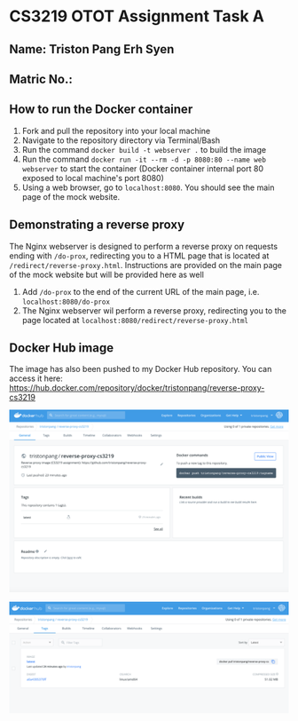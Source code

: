 # CS3219 OTOT Assignment Task A
## Name: Triston Pang Erh Syen
## Matric No.: <censored for public repo>

## How to run the Docker container
1. Fork and pull the repository into your local machine
2. Navigate to the repository directory via Terminal/Bash
3. Run the command `docker build -t webserver .` to build the image
4. Run the command `docker run -it --rm -d -p 8080:80 --name web webserver` to start the container (Docker container internal port 80 exposed to local machine's port 8080)
5. Using a web browser, go to `localhost:8080`. You should see the main page of the mock website.

## Demonstrating a reverse proxy
The Nginx webserver is designed to perform a reverse proxy on requests ending with `/do-prox`, redirecting you to a HTML page that is located at `/redirect/reverse-proxy.html`. Instructions are provided on the main page of the mock website but will be provided here as well
1. Add `/do-prox` to the end of the current URL of the main page, i.e. `localhost:8080/do-prox`
2. The Nginx webserver wil perform a reverse proxy, redirecting you to the page located at `localhost:8080/redirect/reverse-proxy.html`

## Docker Hub image
The image has also been pushed to my Docker Hub repository. You can access it here: https://hub.docker.com/repository/docker/tristonpang/reverse-proxy-cs3219

![Repo](./screenshots/repo.png)

![Image](./screenshots/image.png)